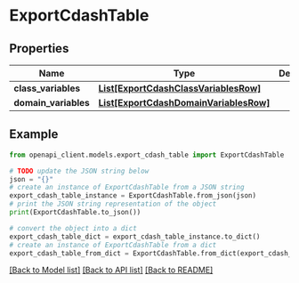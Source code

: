 # ExportCdashTable


## Properties

Name | Type | Description | Notes
------------ | ------------- | ------------- | -------------
**class_variables** | [**List[ExportCdashClassVariablesRow]**](ExportCdashClassVariablesRow.md) |  | [optional] 
**domain_variables** | [**List[ExportCdashDomainVariablesRow]**](ExportCdashDomainVariablesRow.md) |  | [optional] 

## Example

```python
from openapi_client.models.export_cdash_table import ExportCdashTable

# TODO update the JSON string below
json = "{}"
# create an instance of ExportCdashTable from a JSON string
export_cdash_table_instance = ExportCdashTable.from_json(json)
# print the JSON string representation of the object
print(ExportCdashTable.to_json())

# convert the object into a dict
export_cdash_table_dict = export_cdash_table_instance.to_dict()
# create an instance of ExportCdashTable from a dict
export_cdash_table_from_dict = ExportCdashTable.from_dict(export_cdash_table_dict)
```
[[Back to Model list]](../README.md#documentation-for-models) [[Back to API list]](../README.md#documentation-for-api-endpoints) [[Back to README]](../README.md)


